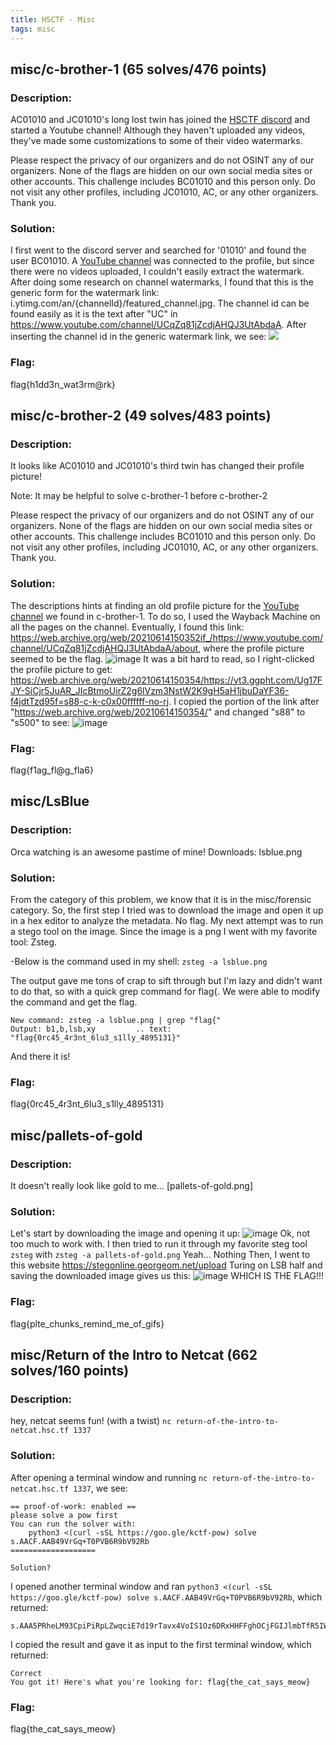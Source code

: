 ```yaml
---
title: HSCTF - Misc
tags: misc
---
```


## misc/c-brother-1 (65 solves/476 points)

### Description:
AC01010 and JC01010's long lost twin has joined the [HSCTF discord](https://discord.gg/C9UMj3qN8a) and started a Youtube channel! Although they haven't uploaded any videos, they've made some customizations to some of their video watermarks.

Please respect the privacy of our organizers and do not OSINT any of our organizers. None of the flags are hidden on our own social media sites or other accounts. This challenge includes BC01010 and this person only. Do not visit any other profiles, including JC01010, AC, or any other organizers. Thank you.
### Solution:
I first went to the discord server and searched for '01010' and found the user BC01010. A [YouTube channel](https://www.youtube.com/channel/UCqZq81jZcdjAHQJ3UtAbdaA) was connected to the profile, but since there were no videos uploaded, I couldn't easily extract the watermark. After doing some research on channel watermarks, I found that this is the generic form for the watermark link: i.ytimg.com/an/{channelId}/featured_channel.jpg. The channel id can be found easily as it is the text after "UC" in https://www.youtube.com/channel/UCqZq81jZcdjAHQJ3UtAbdaA. After inserting the channel id in the generic watermark link, we see:
<img src="https://i.ytimg.com/an/qZq81jZcdjAHQJ3UtAbdaA/featured_channel.jpg" style="background-color:white;" />

### Flag:
flag{h1dd3n_wat3rm@rk}

## misc/c-brother-2 (49 solves/483 points) #

### Description: ##
It looks like AC01010 and JC01010's third twin has changed their profile picture!

Note: It may be helpful to solve c-brother-1 before c-brother-2

Please respect the privacy of our organizers and do not OSINT any of our organizers. None of the flags are hidden on our own social media sites or other accounts. This challenge includes BC01010 and this person only. Do not visit any other profiles, including JC01010, AC, or any other organizers. Thank you.

### Solution: ##

The descriptions hints at finding an old profile picture for the [YouTube channel](https://www.youtube.com/channel/UCqZq81jZcdjAHQJ3UtAbdaA) we found in c-brother-1. To do so, I used the Wayback Machine on all the pages on the channel. Eventually, I found this link: https://web.archive.org/web/20210614150352if_/https://www.youtube.com/channel/UCqZq81jZcdjAHQJ3UtAbdaA/about, where the profile picture seemed to be the flag.
![image](https://yt3.ggpht.com/Ug17FJY-SiCjr5JuAR_JIcBtmoUirZ2g6lVzm3NstW2K9gH5aH1jbuDaYF36-f4jdtTzd95f=s88-c-k-c0x00ffffff-no-rj)
It was a bit hard to read, so I right-clicked the profile picture to get: https://web.archive.org/web/20210614150354/https://yt3.ggpht.com/Ug17FJY-SiCjr5JuAR_JIcBtmoUirZ2g6lVzm3NstW2K9gH5aH1jbuDaYF36-f4jdtTzd95f=s88-c-k-c0x00ffffff-no-rj. 
I copied the portion of the link after "https://web.archive.org/web/20210614150354/" and changed "s88" to "s500" to see:
![image](https://yt3.ggpht.com/Ug17FJY-SiCjr5JuAR_JIcBtmoUirZ2g6lVzm3NstW2K9gH5aH1jbuDaYF36-f4jdtTzd95f=s500-c-k-c0x00ffffff-no-rj)

### Flag: ##
flag{f1ag_fl@g_fla6}

## misc/LsBlue

### Description: ##

Orca watching is an awesome pastime of mine!
Downloads: lsblue.png


### Solution: ##
From the category of this problem, we know that it is in the misc/forensic category. So, the first step I tried was to download the image and open it up in a hex editor to analyze the metadata. No flag. My next attempt was to run a stego tool on the image. Since the image is a png I went with my favorite tool: Zsteg. 

-Below is the command used in my shell: `zsteg -a lsblue.png`

The output gave me tons of crap to sift through but I'm lazy and didn't want to do that, so with a quick grep command for flag{. We were able to modify the command and get the flag.
```
New command: zsteg -a lsblue.png | grep "flag{"
Output: b1,b,lsb,xy         .. text: "flag{0rc45_4r3nt_6lu3_s1lly_4895131}"
```
And there it is!

### Flag: ##
flag{0rc45_4r3nt_6lu3_s1lly_4895131}

## misc/pallets-of-gold


### Description:
It doesn't really look like gold to me...
[pallets-of-gold.png]


### Solution:
Let's start by downloading the image and opening it up:
![image](/Users/SuperBeetleGamer/Desktop/pallets-of-gold.png)
Ok, not too much to work with. I then tried to run it through my favorite steg tool `zsteg` with `zsteg -a pallets-of-gold.png`
Yeah... Nothing
Then, I went to this website https://stegonline.georgeom.net/upload
Turing on LSB half and saving the downloaded image gives us this:
![image](/Users/SuperBeetleGamer/Downloads/pallets-of-gold.png)
WHICH IS THE FLAG!!!

### Flag: 
flag{plte_chunks_remind_me_of_gifs}

## misc/Return of the Intro to Netcat (662 solves/160 points)

### Description: ##
hey, netcat seems fun! (with a twist)
`nc return-of-the-intro-to-netcat.hsc.tf 1337`

### Solution: ##
After opening a terminal window and running `nc return-of-the-intro-to-netcat.hsc.tf 1337`, we see:
```
== proof-of-work: enabled ==
please solve a pow first
You can run the solver with:
    python3 <(curl -sSL https://goo.gle/kctf-pow) solve s.AACF.AAB49VrGq+T0PVB6R9bV92Rb
===================

Solution?
```
I opened another terminal window and ran `python3 <(curl -sSL https://goo.gle/kctf-pow) solve s.AACF.AAB49VrGq+T0PVB6R9bV92Rb`, which returned:
```
s.AAA5PRheLM93CpiPiRpLZwqciE7d19rTavx4VoIS1Oz6DRxHHFFghOCjFGIJlmbTfR5IWsTTM8rWz3mqtD02OM/sJ8QRxQT9u880J4MRfH462nqMIj9+igTbIg8K3nODylfy9z6rJIovsoMD7iDeydAsMTZu/tMQLzAkJgYvDOpV3SaksRgiZF9pDAUiVYQVTwdxrGQf8V/Iap4PUkY8FVQ+
```
I copied the result and gave it as input to the first terminal window, which returned: 
```
Correct
You got it! Here's what you're looking for: flag{the_cat_says_meow}
```

### Flag: ##
flag{the_cat_says_meow}
